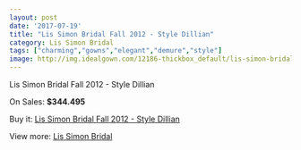 ```yaml
---
layout: post
date: '2017-07-19'
title: "Lis Simon Bridal Fall 2012 - Style Dillian"
category: Lis Simon Bridal
tags: ["charming","gowns","elegant","demure","style"]
image: http://img.idealgown.com/12186-thickbox_default/lis-simon-bridal-fall-2012-style-dillian.jpg
---
```

Lis Simon Bridal Fall 2012 - Style Dillian

On Sales: **$344.495**
<a href="https://www.idealgown.com/en/lis-simon-bridal/4929-lis-simon-bridal-fall-2012-style-dillian.html"><amp-img layout="responsive" width="600" height="600" src="//img.idealgown.com/12186-thickbox_default/lis-simon-bridal-fall-2012-style-dillian.jpg" alt="Lis Simon Bridal Fall 2012 - Style Dillian 0" /></a>
<a href="https://www.idealgown.com/en/lis-simon-bridal/4929-lis-simon-bridal-fall-2012-style-dillian.html"><amp-img layout="responsive" width="600" height="600" src="//img.idealgown.com/12189-thickbox_default/lis-simon-bridal-fall-2012-style-dillian.jpg" alt="Lis Simon Bridal Fall 2012 - Style Dillian 1" /></a>
<a href="https://www.idealgown.com/en/lis-simon-bridal/4929-lis-simon-bridal-fall-2012-style-dillian.html"><amp-img layout="responsive" width="600" height="600" src="//img.idealgown.com/12188-thickbox_default/lis-simon-bridal-fall-2012-style-dillian.jpg" alt="Lis Simon Bridal Fall 2012 - Style Dillian 2" /></a>
<a href="https://www.idealgown.com/en/lis-simon-bridal/4929-lis-simon-bridal-fall-2012-style-dillian.html"><amp-img layout="responsive" width="600" height="600" src="//img.idealgown.com/12187-thickbox_default/lis-simon-bridal-fall-2012-style-dillian.jpg" alt="Lis Simon Bridal Fall 2012 - Style Dillian 3" /></a>

Buy it: [Lis Simon Bridal Fall 2012 - Style Dillian](https://www.idealgown.com/en/lis-simon-bridal/4929-lis-simon-bridal-fall-2012-style-dillian.html "Lis Simon Bridal Fall 2012 - Style Dillian")

View more: [Lis Simon Bridal](https://www.idealgown.com/en/62-lis-simon-bridal "Lis Simon Bridal")